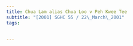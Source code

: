```yaml
---
title: Chua Lam alias Chua Loo v Peh Kwee Tee 
subtitle: "[2001] SGHC 55 / 22\_March\_2001"
tags:


---
```


